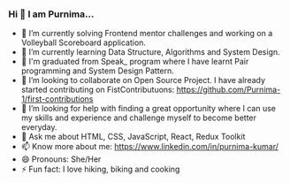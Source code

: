 ### Hi 👋 I am Purnima...

- 🔭 I’m currently solving Frontend mentor challenges and working on a Volleyball Scoreboard application.
- 🌱 I’m currently learning Data Structure, Algorithms and System Design.
- 🌱 I'm graduated from Speak_ program where I have learnt Pair programming and System Design Pattern.
- 👯 I’m looking to collaborate on Open Source Project. I have already started contributing on FistContributuons: https://github.com/Purnima-1/first-contributions
- 🤔 I’m looking for help with finding a great opportunity where I can use my skills and experience and challenge myself to become better everyday.
- 💬 Ask me about HTML, CSS, JavaScript, React, Redux Toolkit
- 📫 Know more about me: https://www.linkedin.com/in/purnima-kumar/
- 😄 Pronouns: She/Her
- ⚡ Fun fact: I love hiking, biking and cooking

